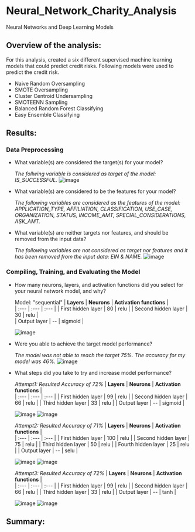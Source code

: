 # Neural_Network_Charity_Analysis
Neural Networks and Deep Learning Models

## Overview of the analysis:
For this analysis, created a six different supervised machine learning models that could predict credit risks. Following models were used to predict the credit risk.

 * Naive Random Oversampling
 * SMOTE Oversampling
 * Cluster Centroid Undersampling
 * SMOTEENN Sampling
 * Balanced Random Forest Classifying
 * Easy Ensemble Classifying

## Results:
### Data Preprocessing
  * What variable(s) are considered the target(s) for your model?
  
    *The follwing variable is considered as target of the model: IS_SUCCESSFUL.*
  ![image](https://user-images.githubusercontent.com/79486450/125225347-27c69280-e29d-11eb-8dfa-ac6261ff4205.png)

  * What variable(s) are considered to be the features for your model?

    *The following variables are considered as the features of the model: APPLICATION_TYPE, AFFILIATION, CLASSIFICATION, USE_CASE, ORGANIZATION, STATUS, INCOME_AMT, SPECIAL_CONSIDERATIONS, ASK_AMT.*

  * What variable(s) are neither targets nor features, and should be removed from the input data?

    *The following variables are not considered as target nor features and it has been removed from the input data: EIN & NAME.*
   ![image](https://user-images.githubusercontent.com/79486450/125226294-cbfd0900-e29e-11eb-9d1e-77434114cc50.png)

### Compiling, Training, and Evaluating the Model
  * How many neurons, layers, and activation functions did you select for your neural network model, and why?
    
    Model: "sequential"
    |  **Layers**  |  **Neurons**  |  **Activation functions**  |                                            
    |  :---  |  :---  |  :---  |
    |  First hidden layer  |  80  |  relu  | 
    |  Second hidden layer  |  30  |  relu  |   
    |  Output layer  |  --  |  sigmoid  |
    
    ![image](https://user-images.githubusercontent.com/79486450/125226453-1ed6c080-e29f-11eb-9330-f2941e584e91.png)

  * Were you able to achieve the target model performance?
    
    *The model was not able to reach the target 75%. The accuracy for my model was 46%.*
    ![image](https://user-images.githubusercontent.com/79486450/125227412-dc15e800-e2a0-11eb-8b2f-3cd3bf6101aa.png)

  * What steps did you take to try and increase model performance?
  
    *Attempt1:  Resulted Accuracy of 72%*
    |  **Layers**  |  **Neurons**  |  **Activation functions**  |                                            
    |  :---  |  :---  |  :---  |
    |  First hidden layer  |  99  |  relu  | 
    |  Second hidden layer  |  66  |  relu  |
    |  Third hidden layer  |  33  |  relu  |
    |  Output layer  |  --  |  sigmoid  |
    
    ![image](https://user-images.githubusercontent.com/79486450/125227583-26976480-e2a1-11eb-992d-22da2cb25846.png)
    ![image](https://user-images.githubusercontent.com/79486450/125227867-ac1b1480-e2a1-11eb-9468-ff4ca4a46e58.png)

    *Attempt2:  Resulted Accuracy of 71%*
    |  **Layers**  |  **Neurons**  |  **Activation functions**  |                                            
    |  :---  |  :---  |  :---  |
    |  First hidden layer  |  100  |  relu  | 
    |  Second hidden layer  |  75  |  relu  |
    |  Third hidden layer  |  50  |  relu  |
    |  Fourth hidden layer  |  25  |  relu  |
    |  Output layer  |  --  |  selu  |
    
    ![image](https://user-images.githubusercontent.com/79486450/125228057-0d42e800-e2a2-11eb-95b0-297f92caef58.png)
    ![image](https://user-images.githubusercontent.com/79486450/125228082-1f248b00-e2a2-11eb-9a0a-7d48949c567b.png)

    *Attempt3:  Resulted Accuracy of 72%*
    |  **Layers**  |  **Neurons**  |  **Activation functions**  |                                            
    |  :---  |  :---  |  :---  |
    |  First hidden layer  |  99  |  relu  | 
    |  Second hidden layer  |  66  |  relu  |
    |  Third hidden layer  |  33  |  relu  |
    |  Output layer  |  --  |  tanh |
    
    ![image](https://user-images.githubusercontent.com/79486450/125228147-4bd8a280-e2a2-11eb-8ebf-7e507ed5acb3.png)
    ![image](https://user-images.githubusercontent.com/79486450/125228202-6874da80-e2a2-11eb-930c-e8b6b4fe5b45.png)   
    
## Summary:
